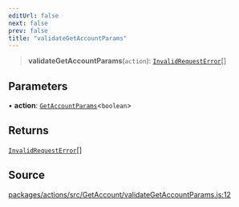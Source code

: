 ```yaml
---
editUrl: false
next: false
prev: false
title: "validateGetAccountParams"
---
```


> **validateGetAccountParams**(`action`): [`InvalidRequestError`](/reference/tevm/errors/classes/invalidrequesterror/)[]

## Parameters

• **action**: [`GetAccountParams`](/reference/tevm/actions/type-aliases/getaccountparams/)\<`boolean`\>

## Returns

[`InvalidRequestError`](/reference/tevm/errors/classes/invalidrequesterror/)[]

## Source

[packages/actions/src/GetAccount/validateGetAccountParams.js:12](https://github.com/evmts/tevm-monorepo/blob/main/packages/actions/src/GetAccount/validateGetAccountParams.js#L12)
